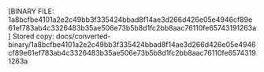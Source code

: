 [BINARY FILE: 1a8bcfbe4101a2e2c49bb3f335424bbad8f14ae3d266d426e05e4946cf89e61ef783ab4c3326483b35ae506e73b5b8d1fc2bb8aac76110fe65743191263a]
Stored copy: docs/converted-binary/1a8bcfbe4101a2e2c49bb3f335424bbad8f14ae3d266d426e05e4946cf89e61ef783ab4c3326483b35ae506e73b5b8d1fc2bb8aac76110fe65743191263a
